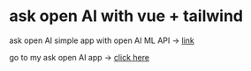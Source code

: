 # ask open AI with vue + tailwind
ask open AI simple app with open AI ML API -> [link](https://aimlapi.com/)

go to my ask open AI app ->
[click here](https://ask-openai-vue.vercel.app/)

